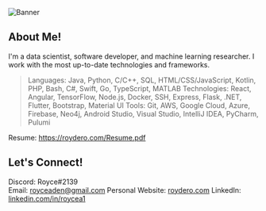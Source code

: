 ![Banner](https://roycearoc.github.io/Personal-Website/images/banner.png)
## About Me!
I'm a data scientist, software developer, and machine learning researcher. I work with the most up-to-date technologies and frameworks. 

> Languages: Java, Python, C/C++, SQL, HTML/CSS/JavaScript, Kotlin, PHP, Bash, C#, Swift, Go, TypeScript, MATLAB
> Technologies: React, Angular, TensorFlow, Node.js, Docker, SSH, Express, Flask, .NET, Flutter, Bootstrap, Material UI
> Tools: Git, AWS, Google Cloud, Azure, Firebase, Neo4j, Android Studio, Visual Studio, IntelliJ IDEA, PyCharm, Pulumi

Resume: https://roydero.com/Resume.pdf

## Let's Connect!
Discord: Royce#2139  
Email: [royceaden@gmail.com](mailto:royceaden@gmail.com)
Personal Website: [roydero.com](https://www.roydero.com) 
LinkedIn: [linkedin.com/in/roycea1](https://www.linkedin.com/in/roycea1/)
